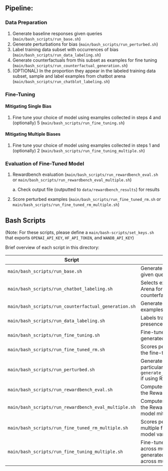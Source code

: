 ## Pipeline:


### Data Preparation

1. Generate baseline responses given queries (```main/bash_scripts/run_base.sh```)
2. Generate perturbations for bias (```main/bash_scripts/run_perturbed.sh```)
3. Label training data subset with occurrences of bias (```main/bash_scripts/run_data_labeling.sh```)
4. Generate counterfactuals from this subset as examples for fine tuning (```main/bash_scripts/run_counterfactual_generation.sh```)
5. (OPTIONAL) In the proportion they appear in the labeled training data subset, sample and label examples from chatbot arena (```main/bash_scripts/run_chatblot_labeling.sh```)

### Fine-Tuning

#### Mitigating Single Bias

1. Fine tune your choice of model using examples collected in steps 4 and (optionally) 5 (```main/bash_scripts/run_fine_tuning.sh```)

#### Mitigating Multiple Biases

1. Fine tune your choice of model using examples collected in steps 1 and (optionally) 2 (```main/bash_scripts/run_fine_tuning_multiple.sh```)


### Evaluation of Fine-Tuned Model

1. Rewardbench evaluation (```main/bash_scripts/run_rewardbench_eval.sh``` or ```main/bash_scripts/run_rewardbench_eval_multiple.sh```)
    
    a. Check output file (outputted to `data/rewardbench_results`) for results

2. Score perturbed examples (```main/bash_scripts/run_fine_tuned_rm.sh``` or ```main/bash_scripts/run_fine_tuned_rm_multiple.sh```) 


## Bash Scripts

(Note: For these scripts, please define a `main/bash-scripts/set_keys.sh` that exports `OPENAI_API_KEY`, `HF_API_TOKEN`, and `WANDB_API_KEY`)

Brief overview of each script in this directory:

| Script                                           | Description                                                                                                                 |
|--------------------------------------------------|-----------------------------------------------------------------------------------------------------------------------------|
| `main/bash_scripts/run_base.sh`                  | Generate baseline responses given queries.                                                                                                      |
| `main/bash_scripts/run_chatbot_labeling.sh`      | Selects examples from Chatbot Arena for fine-tuning (with counterfactual examples).                                         |
| `main/bash_scripts/run_counterfactual_generation.sh` | Generates counterfactual examples to probe for bias.                                                                     |
| `main/bash_scripts/run_data_labeling.sh`         | Labels training examples for the presence of bias.                                                                          |
| `main/bash_scripts/run_fine_tuning.sh`           | Fine-tunes the reward model on generated counterfactuals.                                                                   |
| `main/bash_scripts/run_fine_tuned_rm.sh`         | Scores perturbed inputs using the fine-tuned reward model.                                                                  |
| `main/bash_scripts/run_perturbed.sh`             | Generates perturbations for a particular bias (modify prompt in `generate_perturbed_responses.py` if using RATE).          |
| `main/bash_scripts/run_rewardbench_eval.sh`      | Computes evaluation metrics on the RewardBench benchmark.                                                                   |
| `main/bash_scripts/run_rewardbench_eval_multiple.sh` | Computes evaluation metrics on the RewardBench benchmark for model mitigating multiple biases.                                 |
| `main/bash_scripts/run_fine_tuned_rm_multiple.sh`   | Scores perturbed inputs using multiple fine-tuned reward model variants.                                                  |
| `main/bash_scripts/run_fine_tuning_multiple.sh`     | Fine-tunes the reward model across multiple bias settings generated counterfactuals across multiple biases.                                                   |
